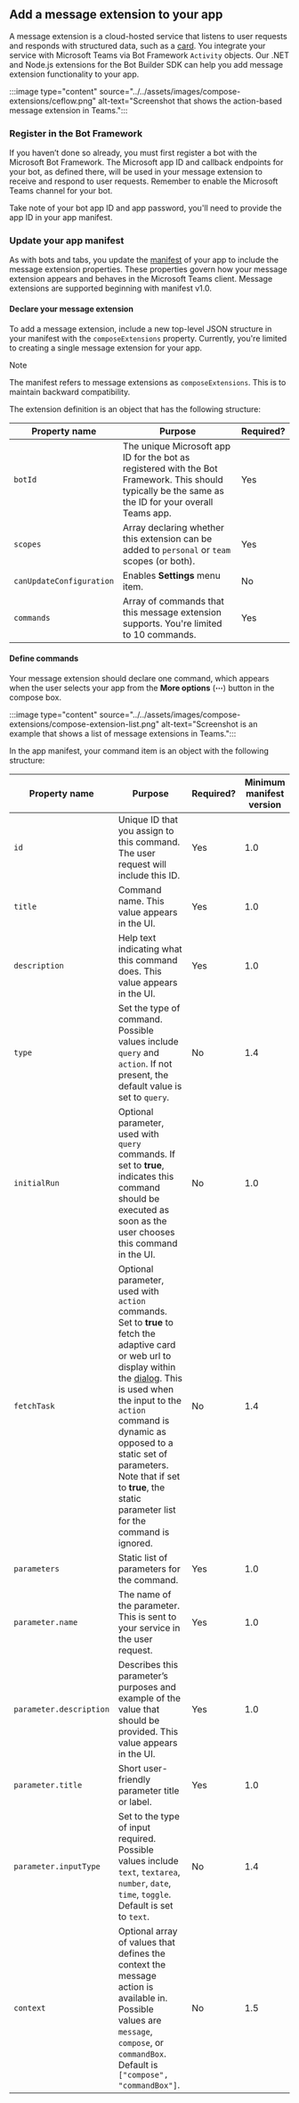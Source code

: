 ## Add a message extension to your app

A message extension is a cloud-hosted service that listens to user requests and responds with structured data, such as a [card](~/task-modules-and-cards/what-are-cards.md). You integrate your service with Microsoft Teams via Bot Framework `Activity` objects. Our .NET and Node.js extensions for the Bot Builder SDK can help you add message extension functionality to your app.

:::image type="content" source="../../assets/images/compose-extensions/ceflow.png" alt-text="Screenshot that shows the action-based message extension in Teams.":::

### Register in the Bot Framework

If you haven’t done so already, you must first register a bot with the Microsoft Bot Framework. The Microsoft app ID and callback endpoints for your bot, as defined there, will be used in your message extension to receive and respond to user requests. Remember to enable the Microsoft Teams channel for your bot.

Take note of your bot app ID and app password, you'll need to provide the app ID in your app manifest.

### Update your app manifest

As with bots and tabs, you update the [manifest](~/resources/schema/manifest-schema.md#composeextensions) of your app to include the message extension properties. These properties govern how your message extension appears and behaves in the Microsoft Teams client. Message extensions are supported beginning with manifest v1.0.

#### Declare your message extension

To add a message extension, include a new top-level JSON structure in your manifest with the `composeExtensions` property. Currently, you're limited to creating a single message extension for your app.

> [!NOTE]
> The manifest refers to message extensions as `composeExtensions`. This is to maintain backward compatibility.

The extension definition is an object that has the following structure:

| Property name | Purpose | Required? |
|---|---|---|
| `botId` | The unique Microsoft app ID for the bot as registered with the Bot Framework. This should typically be the same as the ID for your overall Teams app. | Yes |
| `scopes` | Array declaring whether this extension can be added to `personal` or `team` scopes (or both). | Yes |
| `canUpdateConfiguration` | Enables **Settings** menu item. | No |
| `commands` | Array of commands that this message extension supports. You're limited to 10 commands. | Yes |

#### Define commands

Your message extension should declare one command, which appears when the user selects your app from the **More options** (**&#8943;**) button in the compose box.

:::image type="content" source="../../assets/images/compose-extensions/compose-extension-list.png" alt-text="Screenshot is an example that shows a list of message extensions in Teams.":::

In the app manifest, your command item is an object with the following structure:

| Property name | Purpose | Required? | Minimum manifest version |
|---|---|---|---|
| `id` | Unique ID that you assign to this command. The user request will include this ID. | Yes | 1.0 |
| `title` | Command name. This value appears in the UI. | Yes | 1.0 |
| `description` | Help text indicating what this command does. This value appears in the UI. | Yes | 1.0 |
| `type` | Set the type of command. Possible values include `query` and `action`. If not present, the default value is set to `query`. | No | 1.4 |
| `initialRun` | Optional parameter, used with `query` commands. If set to **true**, indicates this command should be executed as soon as the user chooses this command in the UI. | No | 1.0 |
| `fetchTask` | Optional parameter, used with `action` commands. Set to **true** to fetch the adaptive card or web url to display within the [dialog](~/task-modules-and-cards/what-are-task-modules.md). This is used when the input to the `action` command is dynamic as opposed to a static set of parameters. Note that if set to **true**, the static parameter list for the command is ignored. | No | 1.4 |
| `parameters` | Static list of parameters for the command. | Yes | 1.0 |
| `parameter.name` | The name of the parameter. This is sent to your service in the user request. | Yes | 1.0 |
| `parameter.description` | Describes this parameter’s purposes and example of the value that should be provided. This value appears in the UI. | Yes | 1.0 |
| `parameter.title` | Short user-friendly parameter title or label. | Yes | 1.0 |
| `parameter.inputType` | Set to the type of input required. Possible values include `text`, `textarea`, `number`, `date`, `time`, `toggle`. Default is set to `text`. | No | 1.4 |
| `context` | Optional array of values that defines the context the message action is available in. Possible values are `message`, `compose`, or `commandBox`. Default is `["compose", "commandBox"]`. | No | 1.5 |
